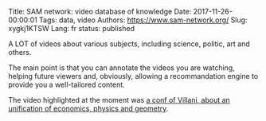 Title: SAM network: video database of knowledge
Date: 2017-11-26-00:00:01
Tags: data, video
Authors: https://www.sam-network.org/
Slug: xygkj1KTSW
Lang: fr
status: published

A LOT of videos about various subjects, including science, politic,
art and others.

The main point is that you can annotate the videos you are watching,
helping future viewers and, obviously, allowing a recommandation engine
to provide you a well-tailored content.

The video highlighted at the moment was [a conf of Villani, about an unification of economics, physics and geometry](https://www.sam-network.org/video/breaking-the-walls-between-economics-physics-and-geometry).

